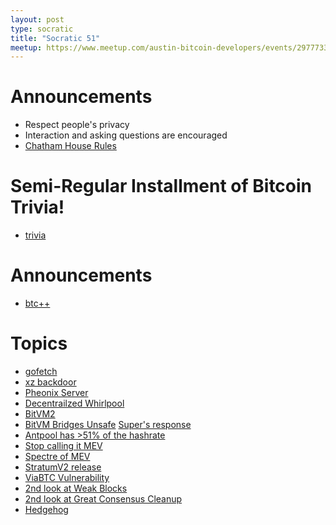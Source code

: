 ```yaml
---
layout: post
type: socratic
title: "Socratic 51"
meetup: https://www.meetup.com/austin-bitcoin-developers/events/297773386/
---
```


# Announcements

- Respect people's privacy
- Interaction and asking questions are encouraged
- [Chatham House Rules](https://www.chathamhouse.org/about-us/chatham-house-rule)

# Semi-Regular Installment of Bitcoin Trivia!

- [trivia]()

# Announcements
- [btc++](https://btcplusplus.dev/conf/atx24)

# Topics

- [gofetch](https://gofetch.fail/)
- [xz backdoor](https://twitter.com/kdrag0n/status/1773950974480314574)
- [Pheonix Server](https://twitter.com/PhoenixWallet/status/1771236080680841668)
- [Decentrailzed Whirlpool](https://twitter.com/SamouraiWallet/status/1770560344865267954)
- [BitVM2](https://bitvm.org/bitvm2)
- [BitVM Bridges Unsafe](https://medium.com/@twhittle/bitvm-bridges-considered-unsafe-9e1ce75c8176) [Super's response](https://stacker.news/items/495391?commentId=496013)
- [Antpool has >51% of the hashrate](https://twitter.com/0xB10C/status/1780611768081121700)
- [Stop calling it MEV](https://bluematt.bitcoin.ninja/2024/04/16/stop-calling-it-mev/)
- [Spectre of MEV](https://cyber.fund/content/the-spectre-of-mev-on-bitcoin)
- [StratumV2 release](https://stratumprotocol.org/blog/sri-1-0-0/)
- [ViaBTC Vulnerability](https://b10c.me/blog/012-viabtc-spv-vulnerability-disclosure/)
- [2nd look at Weak Blocks](https://delvingbitcoin.org/t/second-look-at-weak-blocks/805)
- [2nd look at Great Consensus Cleanup](https://delvingbitcoin.org/t/great-consensus-cleanup-revival/710)
- [Hedgehog](https://github.com/supertestnet/hedgehog)
